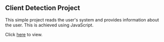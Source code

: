 ## Client Detection Project

This simple project reads the user's system and provides information about the
user. This is achieved using JavaScript.

Click [here](https://olisanweze.github.io/client-detection/) to view.